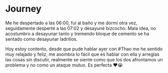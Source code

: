 # Journey 

Me he despertado a las 06:00, fui al baño y me dormí otra vez, seguidamente desperté a las 07:02 y desayuné bizcocho. Mala idea,  no acostumbro a desayunar tanto y tremendo bloque de cemento se ha sentado como desayunar ladrillos.


Hoy estoy contento, desde que pude hablar ayer con #Thao me he sentido muy relajado y feliz, me asombra lo fácil que es hablar con ella y arreglas las cosas sin discutir, realmente se siente como que los dos afrontamos un problema y no como un ataque mutuo. Es perfecta ❤️😭

